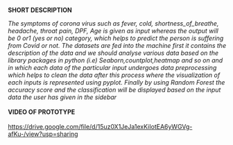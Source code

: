 
<b>SHORT DESCRIPTION</b>
<br>

<i>The symptoms of corona virus such as fever, cold,  shortness_of_breathe, headache, throat pain, DPF, Age is given as input whereas the output will be 0 or1 (yes or no) category, which helps to predict the person is suffering from Covid or not.
The datasets are fed into the machine first it contains the description of the data and we should analyse various data based on the library packages in python (i.e) Seaborn,countplot,heatmap and so on and in which each data of the particular input undergoes data preprocessing which helps to clean the data after this process where the visualization of each inputs is represented using pyplot. Finally by using Random Forest the accuracy score and the classification will be displayed based on the input data the user has given in the sidebar
</i>
<br>
<br>
<b>VIDEO OF PROTOTYPE</b>
<br>
<br>
<a>https://drive.google.com/file/d/15uz0X1JeJa1exKiIotEA6yWGVg-afKu-/view?usp=sharing</a>

